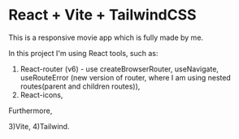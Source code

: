 # React + Vite + TailwindCSS

This is a responsive movie app which is fully made by me.

In this project I'm using React tools, such as:

1. React-router (v6) - use createBrowserRouter, useNavigate, useRouteError (new version of router, where I am using nested routes(parent and children routes)),
2. React-icons,

Furthermore,

3)Vite,
4)Tailwind.
